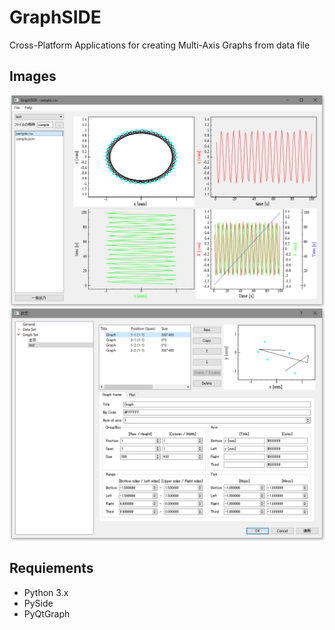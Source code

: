 # GraphSIDE
Cross-Platform Applications for creating Multi-Axis Graphs from data file

## Images
![mainWindow](https://github.com/nebula121/GraphSIDE/blob/master/readmeImage/mainWindow.png)
![setting](https://github.com/nebula121/GraphSIDE/blob/master/readmeImage/setting.png)

## Requiements
- Python 3.x
- PySide
- PyQtGraph
